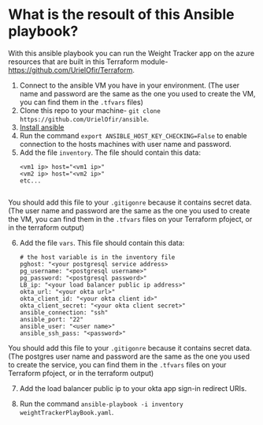 # What is the resoult of this Ansible playbook?
With this ansible playbook you can run the Weight Tracker app on the azure resources that are built in this Terraform module- https://github.com/UrielOfir/Terraform.


1. Connect to the ansible VM you have in your environment. (The user name and password are the same as the one you used to create the VM, you can find them in the `.tfvars` files)
2. Clone this repo to your machine- `git clone https://github.com/UrielOfir/ansible`.
3. [Install ansible](https://docs.ansible.com/ansible/latest/installation_guide/intro_installation.html#installing-ansible-on-ubuntu)
4. Run the command `export ANSIBLE_HOST_KEY_CHECKING=False` to enable connection to the hosts machines with user name and password.
5. Add the file `inventory`. The file should contain this data:
    ```
    <vm1 ip> host="<vm1 ip>"
    <vm2 ip> host="<vm2 ip>"
    etc...


You should add this file to your `.gitigonre` because it contains secret data.
(The user name and password are the same as the one you used to create the VM, you can find them in the `.tfvars` files on your Terraform pfoject, or in the terraform output)

6. Add the file `vars`. This file should contain this data:
    ```
    # the host variable is in the inventory file
    pghost: "<your postgresql service address>
    pg_username: "<postgresql username>"
    pg_password: "<postgresql password>"
    LB_ip: "<your load balancer public ip address>"
    okta_url: "<your okta url>"
    okta_client_id: "<your okta client id>"
    okta_client_secret: "<your okta client secret>"
    ansible_connection: "ssh"
    ansible_port: "22"
    ansible_user: "<user name>" 
    ansible_ssh_pass: "<password>"

You should add this file to your `.gitigonre` because it contains secret data.
(The postgres user name and password are the same as the one you used to create the service, you can find them in the `.tfvars` files on your Terraform pfoject, or in the terraform output)

7. Add the load balancer public ip to your okta app sign-in redirect URIs.

8. Run the command `ansible-playbook -i inventory weightTrackerPlayBook.yaml`.
